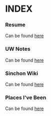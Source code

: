 # INDEX

### Resume
Can be found [here](/resume.pdf)

### UW Notes
Can be found [here](/notes.md)

### Sinchon Wiki
Can be found [here](http://yuchenhou.com/ena/index.php?title=Main_Page)

### Places I've Been
Can be found [here](/places.md)
